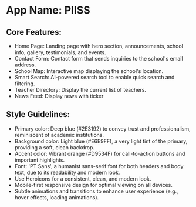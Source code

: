 # **App Name**: PIISS

## Core Features:

- Home Page: Landing page with hero section, announcements, school info, gallery, testimonials, and events.
- Contact Form: Contact form that sends inquiries to the school's email address.
- School Map: Interactive map displaying the school's location.
- Smart Search: AI-powered search tool to enable quick search and filtering.
- Teacher Directory: Display the current list of teachers.
- News Feed: Display news with ticker

## Style Guidelines:

- Primary color: Deep blue (#2E3192) to convey trust and professionalism, reminiscent of academic institutions.
- Background color: Light blue (#E6E9FF), a very light tint of the primary, providing a soft, clean backdrop.
- Accent color: Vibrant orange (#D9534F) for call-to-action buttons and important highlights.
- Font: 'PT Sans', a humanist sans-serif font for both headers and body text, due to its readability and modern look.
- Use Heroicons for a consistent, clean, and modern look.
- Mobile-first responsive design for optimal viewing on all devices.
- Subtle animations and transitions to enhance user experience (e.g., hover effects, loading animations).